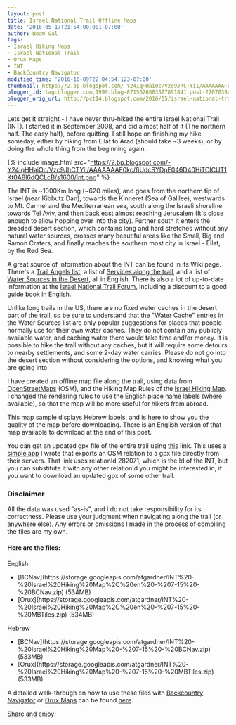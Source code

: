 ```yaml
---
layout: post
title: Israel National Trail Offline Maps
date: '2016-05-17T21:54:00.001-07:00'
author: Noam Gal
tags:
- Israel Hiking Maps
- Israel National Trail
- Orux Maps
- INT
- BackCountry Navigator
modified_time: '2016-10-09T22:04:54.123-07:00'
thumbnail: https://2.bp.blogspot.com/-Y24IqHHaiOc/Vzc9JhCTYiI/AAAAAAAF0kc/6UdcSYDpE046D40HiTCICUT1Kt0A8l6dQCLcB/s72-c/int.png
blogger_id: tag:blogger.com,1999:blog-8715620883377891841.post-2707038442989582344
blogger_orig_url: http://pct14.blogspot.com/2016/05/israel-national-trail-offline-maps.html
---
```


<script src="https://cdnjs.cloudflare.com/ajax/libs/ol3/3.18.2/ol.js" type="text/javascript"></script>
<script src="https://unpkg.com/ol-wrapper@0.5.7/dist/ol-wrapper.min.js" type="text/javascript"></script>
<script src="https://storage.googleapis.com/atgardner-blog/trails.bundle.js" type="text/javascript"></script>
<script> trails.loadMap('int', 'map-int') </script>

Lets get it straight - I have never thru-hiked the entire Israel National Trail (INT). I started it in September 2008, and did almost half of it (The northern half. The easy half), before quitting. I still hope on finishing my hike someday, either by hiking from Eilat to Arad (should take ~3 weeks), or by doing the whole thing from the beginning again.

{% include image.html src="https://2.bp.blogspot.com/-Y24IqHHaiOc/Vzc9JhCTYiI/AAAAAAAF0kc/6UdcSYDpE046D40HiTCICUT1Kt0A8l6dQCLcB/s1600/int.png" %}

The INT is ~1000Km long (~620 miles), and goes from the northern tip of Israel (near Kibbutz Dan), towards the Kinneret (Sea of Galilee), westwards to Mt. Carmel and the Mediterranean sea, south along the Israeli shoreline towards Tel Aviv, and then back east almost reaching Jerusalem (It's close enough to allow hopping over into the city). Further south it enters the dreaded desert section, which contains long and hard stretches without any natural water sources, crosses many beautiful areas like the Small, Big and Ramon Craters, and finally reaches the southern most city in Israel - Eilat, by the Red Sea.

A great source of information about the INT can be found in its Wiki page. There's a [Trail Angels list](http://shvil.wikia.com/wiki/INT_Trail_Angels), a list of [Services along the trail](http://shvil.wikia.com/wiki/Services_on_the_INT), and a list of [Water Sources in the Desert](http://shvil.wikia.com/wiki/Water_in_the_Negev), all in English. There is also a lot of up-to-date information at the [Israel National Trail Forum](http://israeltrail.myfastforum.org/), including a discount to a good guide book in English.

Unlike long trails in the US, there are no fixed water caches in the desert part of the trail, so be sure to understand that the "Water Cache" entries in the Water Sources list are only popular suggestions for places that people normally use for their own water caches. They do not contain any publicly available water, and caching water there would take time and/or money. It is possible to hike the trail without any caches, but it will require some detours to nearby settlements, and some 2-day water carries. Please do not go into the desert section without considering the options, and knowing what you are going into.

I have created an offline map file along the trail, using data from [OpenStreetMaps](http://www.openstreetmap.org/) (OSM), and the Hiking Map Rules of the [Israel Hiking Map](http://israelhiking.osm.org.il/). I changed the rendering rules to use the English place name labels (where available), so that the map will be more useful for hikers from abroad.

<div id="map-int">

This map sample displays Hebrew labels, and is here to show you the quality of the map before downloading. There is an English version of that map available to download at the end of this post.

You can get an updated gpx file of the entire trail using [this](http://osmexport.azurewebsites.net/osm2gpx?relationId=282071) link. This uses a [simple app](https://github.com/ATGardner/OSMExport) I wrote that exports an OSM relation to a gpx file directly from their servers. That link uses relationId 282071, which is the Id of the INT, but you can substitute it with any other relationId you might be interested in, if you want to download an updated gpx of some other trail.

### Disclaimer

All the data was used "as-is", and I do not take responsibility for its correctness. Please use your judgment when navigating along the trail (or anywhere else). Any errors or omissions I made in the process of compiling the files are my own.

#### Here are the files:

English

 <ul>
 <li>[BCNav](https://storage.googleapis.com/atgardner/INT%20-%20Israel%20Hiking%20Map%2C%20en%20-%207-15%20-%20BCNav.zip) (534MB)
 </li>
 <li>[Orux](https://storage.googleapis.com/atgardner/INT%20-%20Israel%20Hiking%20Map%2C%20en%20-%207-15%20-%20MBTiles.zip) (534MB)
 </li>
 </ul>

Hebrew

 <ul>
 <li>[BCNav](https://storage.googleapis.com/atgardner/INT%20-%20Israel%20Hiking%20Map%20-%207-15%20-%20BCNav.zip) (533MB)
 </li>
 <li>[Orux](https://storage.googleapis.com/atgardner/INT%20-%20Israel%20Hiking%20Map%20-%207-15%20-%20MBTiles.zip) (533MB)
 </li>
 </ul>

A detailed walk-through on how to use these files with [Backcountry Navigator](http://backcountrynavigator.com/) or [Orux Maps](http://www.oruxmaps.com/index_en.html) can be found [here](http://pct14.blogspot.co.il/p/offline-maps.html).

Share and enjoy!
